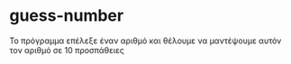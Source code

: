 # guess-number
Το πρόγραμμα επέλεξε έναν αριθμό και θέλουμε να μαντέψουμε αυτόν τον αριθμό σε 10 προσπάθειες 
